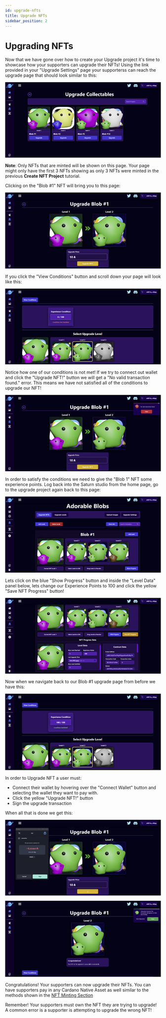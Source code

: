 ```yaml
---
id: upgrade-nfts
title: Upgrade NFTs
sidebar_position: 2
---
```


# Upgrading NFTs

Now that we have gone over how to create your Upgrade project it's time to showcase how your supporters can upgrade their NFTs! Using the link provided in your "Upgrade Settings" page your supporterss can reach the upgrade page that should look similar to this:

![Upgrade Page](/img/upgrade-projects/upgrade-nfts/upgrade-nfts/upgrade-nfts-page.png)

**Note**: Only NFTs that are minted will be shown on this page. Your page might only have the first 3 NFTs showing as only 3 NFTs were minted in the previous **Create NFT Project** tutorial.

Clicking on the "Blob #1" NFT will bring you to this page:

![Upgrade NFT 1](/img/upgrade-projects/upgrade-nfts/upgrade-nfts/upgrade-nft-1.png)

If you click the "View Conditions" button and scroll down your page will look like this:

![Upgrade NFT 2](/img/upgrade-projects/upgrade-nfts/upgrade-nfts/upgrade-nft-2.png)

Notice how one of our conditions is not met! If we try to connect out wallet and click the "Upgrade NFT!" button we will get a "No valid transaction found." error. This means we have not satisfied all of the conditions to upgrade our NFT!

![Upgrade NFT 3](/img/upgrade-projects/upgrade-nfts/upgrade-nfts/upgrade-nft-3.png)

In order to satisfy the conditions we need to give the "Blob 1" NFT some experience points. Log back into the Saturn studio from the home page, go to the upgrade project again back to this page:

![Upgrade NFT Progress](/img/upgrade-projects/upgrade-nfts/upgrade-nfts/upgrade-nft-page-progress.png)

Lets click on the blue "Show Progress" button and inside the "Level Data" panel below, lets change our Experience Points to 100 and click the yellow "Save NFT Progress" button!

![Upgrade NFT Progress 2](/img/upgrade-projects/upgrade-nfts/upgrade-nfts/upgrade-nft-page-progress-2.png)

Now when we navigate back to our Blob #1 upgrade page from before we have this:

![Upgrade NFT Condition Success](/img/upgrade-projects/upgrade-nfts/upgrade-nfts/upgrade-nft-condition-success.png)

In order to Upgrade NFT a user must:

-   Connect their wallet by hovering over the "Connect Wallet" button and selecting the wallet they want to pay with.
-   Click the yellow "Upgrade NFT!" button
-   Sign the upgrade transaction

When all that is done we get this:

![Upgrade NFT Sign Transaction](/img/upgrade-projects/upgrade-nfts/upgrade-nfts/sign-upgrade-nft-transaction.png)

![Upgrade NFT Success](/img/upgrade-projects/upgrade-nfts/upgrade-nfts/sign-upgrade-nft-transaction-success.png)

Congratulations! Your supporters can now upgrade their NFTs. You can have supporters pay in any Cardano Native Asset as well similar to the methods shown in the [NFT Minting Section](/docs/nft-projects/minting-nfts/multi-asset-mints.md)

Remember! Your supporters must own the NFT they are trying to upgrade! A common error is a supporter is attempting to upgrade the wrong NFT!
